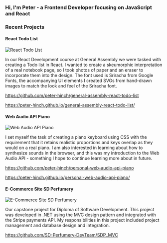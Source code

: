 ### Hi, I'm Peter - a Frontend Developer focusing on JavaScript and React

### Recent Projects

#### React Todo List
![React Todo List](https://user-images.githubusercontent.com/62582081/158084900-7397dd14-4d9a-426e-8c62-5ecef7c67c0a.png)

In our React Development course at General Assembly we were tasked with creating a Todo list in React. I wanted to create a skeumorphic interpretation of a real notebook page, so I took photos of paper and an eraser to incorporate them into the design. The font used is Sriracha from Google Fonts, the accompanying UI elements I created SVGs from hand-drawn images to match the look and feel of the Sriracha font.

https://github.com/peter-hinch/general-assembly-react-todo-list

https://peter-hinch.github.io/general-assembly-react-todo-list/

#### Web Audio API Piano
![Web Audio API Piano](https://user-images.githubusercontent.com/62582081/158084845-8c711b06-1993-4d63-890f-81752c94d4db.png)

I set myself the task of creating a piano keyboard using CSS with the requirement that it retains realistic proportions and keys overlap as they would on a real piano. I am also interested in learning about how to synthesize sounds in the browser, and this was my introduction to the Web Audio API - something I hope to continue learning more about in future.

https://github.com/peter-hinch/personal-web-audio-api-piano

https://peter-hinch.github.io/personal-web-audio-api-piano/

#### E-Commerce Site SD Perfumery

![E-Commerce Site SD Perfumery](https://user-images.githubusercontent.com/62582081/158089222-b8740171-338a-4b52-b930-40c3ce7143e2.png)

Our capstone project for Diploma of Software Development. This project was developed in .NET using the MVC design pattern and integrated with the Stripe payments API. My responsibilities in this project included project management and database design and integration.

https://github.com/SD-Perfumery-DevTeam/SDP_MVC
